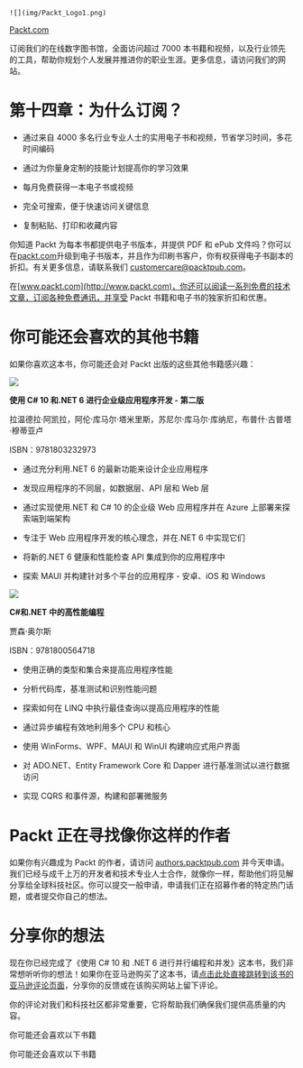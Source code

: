 `![](img/Packt_Logo1.png)`

[Packt.com](http://Packt.com)

订阅我们的在线数字图书馆，全面访问超过 7000 本书籍和视频，以及行业领先的工具，帮助你规划个人发展并推进你的职业生涯。更多信息，请访问我们的网站。

# 第十四章：为什么订阅？

+   通过来自 4000 多名行业专业人士的实用电子书和视频，节省学习时间，多花时间编码

+   通过为你量身定制的技能计划提高你的学习效果

+   每月免费获得一本电子书或视频

+   完全可搜索，便于快速访问关键信息

+   复制粘贴、打印和收藏内容

你知道 Packt 为每本书都提供电子书版本，并提供 PDF 和 ePub 文件吗？你可以在[packt.com](http://packt.com)升级到电子书版本，并且作为印刷书客户，你有权获得电子书副本的折扣。有关更多信息，请联系我们 customercare@packtpub.com。

在[www.packt.com](http://www.packt.com)，你还可以阅读一系列免费的技术文章，订阅各种免费通讯，并享受 Packt 书籍和电子书的独家折扣和优惠。

# 你可能还会喜欢的其他书籍

如果你喜欢这本书，你可能还会对 Packt 出版的这些其他书籍感兴趣：

![](https://packt.link/9781803232973%0D)

**使用 C# 10 和.NET 6 进行企业级应用程序开发 - 第二版**

拉温德拉·阿凯拉，阿伦·库马尔·塔米里斯，苏尼尔·库马尔·库纳尼，布普什·古普塔·穆蒂亚卢

ISBN：9781803232973

+   通过充分利用.NET 6 的最新功能来设计企业应用程序

+   发现应用程序的不同层，如数据层、API 层和 Web 层

+   通过实现使用.NET 和 C# 10 的企业级 Web 应用程序并在 Azure 上部署来探索端到端架构

+   专注于 Web 应用程序开发的核心理念，并在.NET 6 中实现它们

+   将新的.NET 6 健康和性能检查 API 集成到你的应用程序中

+   探索 MAUI 并构建针对多个平台的应用程序 - 安卓、iOS 和 Windows

![](https://packt.link/9781800564718%0D)

**C#和.NET 中的高性能编程**

贾森·奥尔斯

ISBN：9781800564718

+   使用正确的类型和集合来提高应用程序性能

+   分析代码库，基准测试和识别性能问题

+   探索如何在 LINQ 中执行最佳查询以提高应用程序的性能

+   通过异步编程有效地利用多个 CPU 和核心

+   使用 WinForms、WPF、MAUI 和 WinUI 构建响应式用户界面

+   对 ADO.NET、Entity Framework Core 和 Dapper 进行基准测试以进行数据访问

+   实现 CQRS 和事件源，构建和部署微服务

# Packt 正在寻找像你这样的作者

如果你有兴趣成为 Packt 的作者，请访问 [authors.packtpub.com](http://authors.packtpub.com) 并今天申请。我们已经与成千上万的开发者和技术专业人士合作，就像你一样，帮助他们将见解分享给全球科技社区。你可以提交一般申请，申请我们正在招募作者的特定热门话题，或者提交你自己的想法。

# 分享你的想法

现在你已经完成了《使用 C# 10 和 .NET 6 进行并行编程和并发》这本书，我们非常想听听你的想法！如果你在亚马逊购买了这本书，请[点击此处直接跳转到该书的亚马逊评论页面](https://packt.link/r/1803243678)，分享你的反馈或在该购买网站上留下评论。

你的评论对我们和科技社区都非常重要，它将帮助我们确保我们提供高质量的内容。

你可能还会喜欢以下书籍

你可能还会喜欢以下书籍
